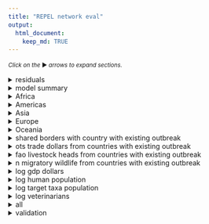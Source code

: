 ```yaml
---
title: "REPEL network eval"
output: 
  html_document:
    keep_md: TRUE
---
```


<small>_Click on the_ ▶ _︎arrows to expand sections._</small>







<details>
<summary>residuals</summary>
![](network_model_eval_files/figure-html/lme-resids-1.png)<!-- -->![](network_model_eval_files/figure-html/lme-resids-2.png)<!-- -->
</details>

<details>
<summary>model summary</summary>

```
## Generalized linear mixed model fit by maximum likelihood (Adaptive
##   Gauss-Hermite Quadrature, nAGQ = 0) [glmerMod]
##  Family: binomial  ( logit )
## Formula: 
## outbreak_start ~ (0 + continent | disease) + (0 + shared_borders_from_outbreaks |  
##     disease) + (0 + ots_trade_dollars_from_outbreaks | disease) +  
##     (0 + fao_livestock_heads_from_outbreaks | disease) + (0 +  
##     n_migratory_wildlife_from_outbreaks | disease) + (0 + log_gdp_dollars |  
##     disease) + (0 + log_human_population | disease) + (0 + log_target_taxa_population |  
##     disease) + (0 + log_veterinarians | disease)
##    Data: augmented_data_compressed
## Weights: wgts
## Control: glmerControl(calc.derivs = TRUE)
## 
##      AIC      BIC   logLik deviance df.resid 
##  18346.1  18606.7  -9149.0  18298.1   384328 
## 
## Scaled residuals: 
##    Min     1Q Median     3Q    Max 
##  -6.26  -0.06  -0.03  -0.02 918.39 
## 
## Random effects:
##  Groups    Name                                Variance  Std.Dev. Corr       
##  disease   continentAfrica                     5.6911682 2.38562             
##            continentAmericas                   3.3500077 1.83030  -0.04      
##            continentAsia                       4.2268658 2.05593   0.84  0.25
##            continentEurope                     4.1356430 2.03363   0.18  0.63
##            continentOceania                    0.9810750 0.99049   0.55  0.31
##  disease.1 shared_borders_from_outbreaks       0.0983553 0.31362             
##  disease.2 ots_trade_dollars_from_outbreaks    0.0096375 0.09817             
##  disease.3 fao_livestock_heads_from_outbreaks  0.0005926 0.02434             
##  disease.4 n_migratory_wildlife_from_outbreaks 0.5865768 0.76588             
##  disease.5 log_gdp_dollars                     1.3348996 1.15538             
##  disease.6 log_human_population                0.6441507 0.80259             
##  disease.7 log_target_taxa_population          1.3666570 1.16904             
##  disease.8 log_veterinarians                   0.0436349 0.20889             
##             
##             
##             
##             
##   0.58      
##   0.74  0.87
##             
##             
##             
##             
##             
##             
##             
##             
## Number of obs: 384352, groups:  disease, 58
## 
## Fixed effects:
##             Estimate Std. Error z value Pr(>|z|)    
## (Intercept)   -8.850      0.202  -43.82   <2e-16 ***
## ---
## Signif. codes:  0 '***' 0.001 '**' 0.01 '*' 0.05 '.' 0.1 ' ' 1
```



|variable                                                   | variance|
|:----------------------------------------------------------|--------:|
|Africa                                                     |  5.70000|
|Asia                                                       |  4.20000|
|Europe                                                     |  4.10000|
|Americas                                                   |  3.40000|
|log target taxa population                                 |  1.40000|
|log gdp dollars                                            |  1.30000|
|Oceania                                                    |  0.98000|
|log human population                                       |  0.64000|
|n migratory wildlife from countries with existing outbreak |  0.59000|
|shared borders from countries with existing outbreak       |  0.09800|
|log veterinarians                                          |  0.04400|
|ots trade dollars from countries with existing outbreak    |  0.00960|
|fao livestock heads from countries with existing outbreak  |  0.00059|
</details>







<details>
<summary>Africa</summary>
![](network_model_eval_files/figure-html/lme-coef-1-1.png)<!-- -->
</details>
<details>
<summary>Americas</summary>
![](network_model_eval_files/figure-html/lme-coef-2-1.png)<!-- -->
</details>
<details>
<summary>Asia</summary>
![](network_model_eval_files/figure-html/lme-coef-3-1.png)<!-- -->
</details>
<details>
<summary>Europe</summary>
![](network_model_eval_files/figure-html/lme-coef-4-1.png)<!-- -->
</details>
<details>
<summary>Oceania</summary>
![](network_model_eval_files/figure-html/lme-coef-5-1.png)<!-- -->
</details>
<details>
<summary>shared borders with country with existing outbreak</summary>
![](network_model_eval_files/figure-html/lme-coef-6-1.png)<!-- -->
</details>
<details>
<summary>ots trade dollars from countries with existing outbreak</summary>
![](network_model_eval_files/figure-html/lme-coef-7-1.png)<!-- -->
</details>
<details>
<summary>fao livestock heads from countries with existing outbreak</summary>
![](network_model_eval_files/figure-html/lme-coef-8-1.png)<!-- -->
</details>
<details>
<summary>n migratory wildlife from countries with existing outbreak</summary>
![](network_model_eval_files/figure-html/lme-coef-9-1.png)<!-- -->
</details>
<details>
<summary>log gdp dollars</summary>
![](network_model_eval_files/figure-html/lme-coef-10-1.png)<!-- -->
</details>
<details>
<summary>log human population</summary>
![](network_model_eval_files/figure-html/lme-coef-11-1.png)<!-- -->
</details>
<details>
<summary>log target taxa population</summary>
![](network_model_eval_files/figure-html/lme-coef-12-1.png)<!-- -->
</details>
<details>
<summary>log veterinarians</summary>
![](network_model_eval_files/figure-html/lme-coef-13-1.png)<!-- -->
</details>

<details>
<summary>all</summary>
![](network_model_eval_files/figure-html/lme-coef-all-1.png)<!-- -->![](network_model_eval_files/figure-html/lme-coef-all-2.png)<!-- -->
</details>

<details>
<summary>validation</summary>
![](network_model_eval_files/figure-html/lme-validation-1.png)<!-- -->![](network_model_eval_files/figure-html/lme-validation-2.png)<!-- -->![](network_model_eval_files/figure-html/lme-validation-3.png)<!-- -->
</details>

